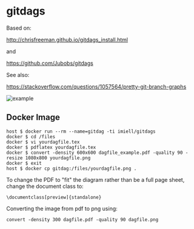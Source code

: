 # gitdags

Based on:

http://chrisfreeman.github.io/gitdags_install.html

and

https://github.com/Jubobs/gitdags

See also:

https://stackoverflow.com/questions/1057564/pretty-git-branch-graphs

![example](https://i.stack.imgur.com/Tg7Kn.png)

## Docker Image

```
host $ docker run --rm --name=gitdag -ti imiell/gitdags
docker $ cd /files
docker $ vi yourdagfile.tex
docker $ pdflatex yourdagfile.tex
docker $ convert -density 600x600 dagfile_example.pdf -quality 90 -resize 1080x800 yourdagfile.png
docker $ exit
host $ docker cp gitdag:/files/yourdagfile.png .
```

To change the PDF to "fit" the diagram rather than be a full page sheet, change the document class to:

```
\documentclass[preview]{standalone}
```

Converting the image from pdf to png using:

```
convert -density 300 dagfile.pdf -quality 90 dagfile.png
```
